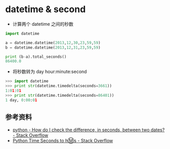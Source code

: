 # datetime & second

- 计算两个 datetime 之间的秒数

```python
import datetime

a = datetime.datetime(2013,12,30,23,59,59)
b = datetime.datetime(2013,12,31,23,59,59)

print (b-a).total_seconds()
86400.0
```

- 将秒数转为 day hour:minute:second

```python
>>> import datetime
>>> print str(datetime.timedelta(seconds=3661))
1:01:01
>>> print str(datetime.timedelta(seconds=86401))
1 day, 0:00:01
```

## 参考资料

- [python - How do I check the difference, in seconds, between two dates? - Stack Overflow](http://stackoverflow.com/questions/4362491/how-do-i-check-the-difference-in-seconds-between-two-dates)
- [Python Time Seconds to h:m:s - Stack Overflow](http://stackoverflow.com/questions/775049/python-time-seconds-to-hms)


